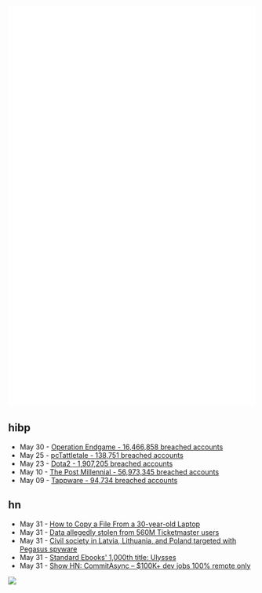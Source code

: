 ![Metrics](https://raw.githubusercontent.com/phixion/phixion/master/metrics.svg)

## hibp

<!--
for https://github.com/phixion/phixion/blob/main/.github/workflows/feeds.yml
-->
<!--START_SECTION:haveibeenpwnd-->
- May 30 - [Operation Endgame - 16,466,858 breached accounts](https://haveibeenpwned.com/PwnedWebsites#OperationEndgame)
- May 25 - [pcTattletale - 138,751 breached accounts](https://haveibeenpwned.com/PwnedWebsites#pcTattletale)
- May 23 - [Dota2 - 1,907,205 breached accounts](https://haveibeenpwned.com/PwnedWebsites#Dota2)
- May 10 - [The Post Millennial - 56,973,345 breached accounts](https://haveibeenpwned.com/PwnedWebsites#ThePostMillennial)
- May 09 - [Tappware - 94,734 breached accounts](https://haveibeenpwned.com/PwnedWebsites#Tappware)
<!--END_SECTION:haveibeenpwnd-->

## hn

<!--
for https://github.com/phixion/phixion/blob/main/.github/workflows/feeds.yml
-->
<!--START_SECTION:hn-->
- May 31 - [How to Copy a File From a 30-year-old Laptop](https://www.unterminated.com/random-fun/how-to-copy-a-file-from-a-30-year-old-laptop)
- May 31 - [Data allegedly stolen from 560M Ticketmaster users](https://www.bbc.com/news/articles/c899pz84d8zo)
- May 31 - [Civil society in Latvia, Lithuania, and Poland targeted with Pegasus spyware](https://www.accessnow.org/publication/civil-society-in-exile-pegasus/)
- May 31 - [Standard Ebooks' 1,000th title: Ulysses](https://standardebooks.org/ebooks/james-joyce/ulysses)
- May 31 - [Show HN: CommitAsync – $100K+ dev jobs 100% remote only](https://www.commitasync.com/)
<!--END_SECTION:hn-->

<!--
for https://yhype.me
-->
![](https://hit.yhype.me/github/profile?user_id=13013670)
